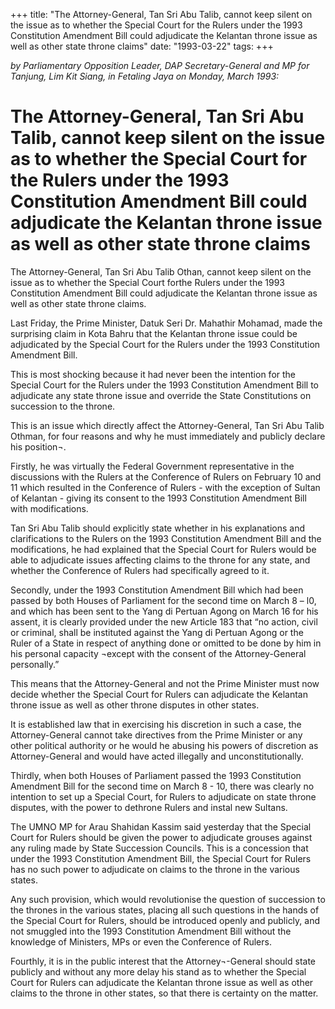 +++ 
title: "The Attorney-General, Tan Sri Abu Talib, cannot keep silent on the issue as to whether the Special Court for the Rulers under the 1993 Constitution Amendment Bill could adjudicate the Kelantan throne issue as well as other state throne claims"
date: "1993-03-22"
tags:
+++

_by Parliamentary Opposition Leader, DAP Secretary-General and MP for Tanjung, Lim Kit Siang, in Fetaling Jaya on Monday, March 1993:_

# The Attorney-General, Tan Sri Abu Talib, cannot keep silent on the issue as to whether the Special Court for the Rulers under the 1993 Constitution Amendment Bill could adjudicate the Kelantan throne issue as well as other state throne claims

The Attorney-General, Tan Sri Abu Talib Othan, cannot keep silent on the issue as to whether the Special Court forthe Rulers under the 1993 Constitution Amendment Bill could adjudicate the Kelantan throne issue as well as other state throne claims.</u>

Last Friday, the Prime Minister, Datuk Seri Dr. Mahathir Mohamad, made the surprising claim in Kota Bahru that the Kelantan throne issue could be adjudicated by the Special Court for the Rulers under the 1993 Constitution Amendment Bill.

This is most shocking because it had never been the intention for the Special Court for the Rulers under the 1993 Constitution Amendment Bill to adjudicate any state throne issue and override the State Constitutions on succession to the throne.

This is an issue which directly affect the Attorney-General, Tan Sri Abu Talib Othman, for four reasons and why he must immediately and publicly declare his position¬.

Firstly, he was virtually the Federal Government representative in the discussions with the Rulers at the Conference of Rulers on February 10 and 11 which resulted in the Conference of Rulers - with the exception of Sultan of Kelantan - giving its consent to the 1993 Constitution Amendment Bill with modifications.

Tan Sri Abu Talib should explicitly state whether in his explanations and clarifications to the Rulers on the 1993 Constitution Amendment Bill and the modifications, he had explained that the Special Court for Rulers would be able to adjudicate issues affecting claims to the throne for any state, and whether the Conference of Rulers had specifically agreed to it.

Secondly, under the 1993 Constitution Amendment Bill which had been passed by both Houses of Parliament for the second time on March 8 – l0, and which has been sent to the Yang di Pertuan Agong on March 16 for his assent, it is clearly provided under the new Article 183 that “no action, civil or criminal, shall be instituted against the Yang di Pertuan Agong or the Ruler of a State in respect of anything done or omitted to be done by him in his personal capacity ¬except with the consent of the Attorney-General personally.”

This means that the Attorney-General and not the Prime Minister must now decide whether the Special Court for Rulers can adjudicate the Kelantan throne issue as well as other throne disputes in other states.

It is established law that in exercising his discretion in such a case, the Attorney-General cannot take directives from the Prime Minister or any other political authority or he would he abusing his powers of discretion as Attorney-General and would have acted illegally and unconstitutionally.

Thirdly, when both Houses of Parliament passed the 1993 Constitution Amendment Bill for the second time on March 8 - 10, there was clearly no intention to set up a Special Court, for Rulers to adjudicate on state throne disputes, with the power to dethrone Rulers and instal new Sultans.

The UMNO MP for Arau Shahidan Kassim said yesterday that the Special Court for Rulers should be given the power to adjudicate grouses against any ruling made by State Succession Councils. This is a concession that under the 1993 Constitution Amendment Bill, the Special Court for Rulers has no such power to adjudicate on claims to the throne in the various states.

Any such provision, which would revolutionise the question of succession to the thrones in the various states, placing all such questions in the hands of the Special Court for Rulers, should be introduced openly and publicly, and not smuggled into the 1993 Constitution Amendment Bill without the knowledge of Ministers, MPs or even the Conference of Rulers.

Fourthly, it is in the public interest that the Attorney¬-General should state publicly and without any more delay his stand as to whether the Special Court for Rulers can adjudicate the Kelantan throne issue as well as other claims to the throne in other states, so that there is certainty on the matter.
 
